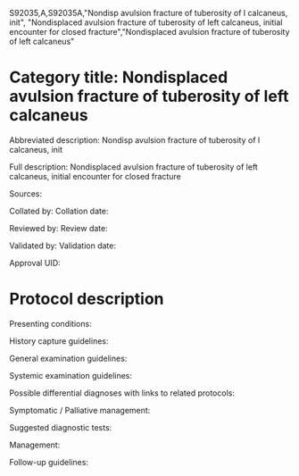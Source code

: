 S92035,A,S92035A,"Nondisp avulsion fracture of tuberosity of l calcaneus, init", "Nondisplaced avulsion fracture of tuberosity of left calcaneus, initial encounter for closed fracture","Nondisplaced avulsion fracture of tuberosity of left calcaneus"
# Category title: Nondisplaced avulsion fracture of tuberosity of left calcaneus

Abbreviated description: Nondisp avulsion fracture of tuberosity of l calcaneus, init

Full description: Nondisplaced avulsion fracture of tuberosity of left calcaneus, initial encounter for closed fracture

Sources:

Collated by:
Collation date:

Reviewed by:
Review date:

Validated by:
Validation date:

Approval UID:

# Protocol description

Presenting conditions:

History capture guidelines:

General examination guidelines:

Systemic examination guidelines:

Possible differential diagnoses with links to related protocols:

Symptomatic / Palliative management:

Suggested diagnostic tests:

Management:

Follow-up guidelines:
